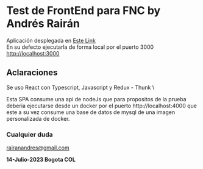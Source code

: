 # Test de FrontEnd para FNC by Andrés Rairán

Aplicación desplegada en [Este Link](https://64b128e88e0e0a046d784513--lambent-pika-c4ec1f.netlify.app/) \
En su defecto ejecutarla de forma local por el puerto 3000 [http://localhost:3000](http://localhost:3000) 

## Aclaraciones

Se uso React con Typescript, Javascript y Redux - Thunk \

Esta SPA consume una api de nodeJs que para propositos de la prueba deberia ejecutarse desde un docker por el puerto http://localhost:4000 
que este a su vez consume una base de datos de mysql de una imagen personalizada de docker.

### Cualquier duda
rairanandres@gmail.com

**14-Julio-2023 Bogota COL**
